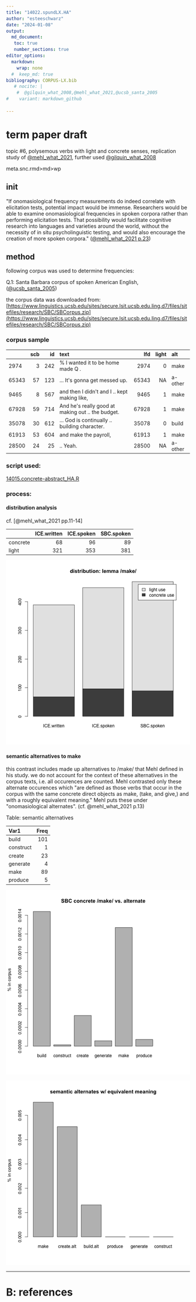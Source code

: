 ```yaml
---
title: "14022.spundLX.HA"
author: "esteeschwarz"
date: "2024-01-08"
output: 
  md_document: 
   toc: true
   number_sections: true
editor_options:
  markdown:
    wrap: none
  #  keep_md: true
bibliography: CORPUS-LX.bib
   # nocite: |
    #  @gilquin_what_2008,@mehl_what_2021,@ucsb_santa_2005
#    variant: markdown_github

---
```




# term paper draft
topic #6, polysemous verbs with light and concrete senses, replication study of 
[@mehl_what_2021](https://doi.org/10.1515/cllt-2017-0039), 
further used [@gilquin_what_2008](https://dial.uclouvain.be/pr/boreal/object/boreal:75833)   

meta.snc.rmd>md>wp


## init
"If onomasiological frequency measurements do indeed correlate with elicitation tests, potential impact would be immense. Researchers would be able to examine onomasiological frequencies in spoken corpora rather than performing elicitation tests. That possibility would facilitate cognitive research into languages and varieties around the world, without the necessity of in situ psycholinguistic testing, and would also encourage the creation of more spoken corpora." 
([@mehl_what_2021 p.23](https://doi.org/10.1515/cllt-2017-0039))

## method
following corpus was used to determine frequencies:   

Q.1: Santa Barbara corpus of spoken American English, ([@ucsb_santa_2005](https://www.linguistics.ucsb.edu/research/santa-barbara-corpus))

the corpus data was downloaded from: [https://www.linguistics.ucsb.edu/sites/secure.lsit.ucsb.edu.ling.d7/files/sitefiles/research/SBC/SBCorpus.zip](https://www.linguistics.ucsb.edu/sites/secure.lsit.ucsb.edu.ling.d7/files/sitefiles/research/SBC/SBCorpus.zip)

### corpus sample

|      | scb|  id|text                                               |   lfd| light|alt     |
|:-----|---:|---:|:--------------------------------------------------|-----:|-----:|:-------|
|2974  |   3| 242|% I wanted it to be  home made Q  .                |  2974|     0|make    |
|65343 |  57| 123|... It's gonna get messed up.                      | 65343|    NA|a-other |
|9465  |   8| 567|and then I didn't and I .. kept making like,       |  9465|     1|make    |
|67928 |  59| 714|And he's  really good at making out .. the budget. | 67928|     1|make    |
|35078 |  30| 612|... God is continually .. building character.      | 35078|     0|build   |
|61913 |  53| 604|and make the payroll,                              | 61913|     1|make    |
|28500 |  24|  25|.. Yeah.                                           | 28500|    NA|a-other |

### script used: 

[14015.concrete-abstract_HA.R](14015.concrete-abstract_HA.R)

### process:
#### distribution analysis 
cf. [@mehl_what_2021 pp.11-14]


|         | ICE.written| ICE.spoken| SBC.spoken|
|:--------|-----------:|----------:|----------:|
|concrete |          68|         96|         89|
|light    |         321|        353|        381|


![distribution of lemma /make/ over corpora. ICE data from study.](figure/fig-01-dist-1.png)

#### semantic alternatives to make
this contrast includes made up alternatives to /make/ that Mehl defined in his study. we do not account for the context of these alternatives in the corpus texts, i.e. all occurences are counted. Mehl contrasted only these alternate occurences which "are defined as those verbs that occur in the corpus with the same concrete direct objects as make, (take, and give,) and with a roughly equivalent meaning." Mehl puts these under "onomasiological alternates". (cf. @mehl_what_2021 p.13)  


Table: semantic alternatives

|Var1      | Freq|
|:---------|----:|
|build     |  101|
|construct |    1|
|create    |   23|
|generate  |    4|
|make      |   89|
|produce   |    5|

![proportion of semantic alternatives to concrete /make/ in SBC](figure/fig-02-alt-1.png)


![proportion of semantic alternatives, only equivalent meaning of alternates](figure/fig-03-alt-1.png)


---------

# B: references


